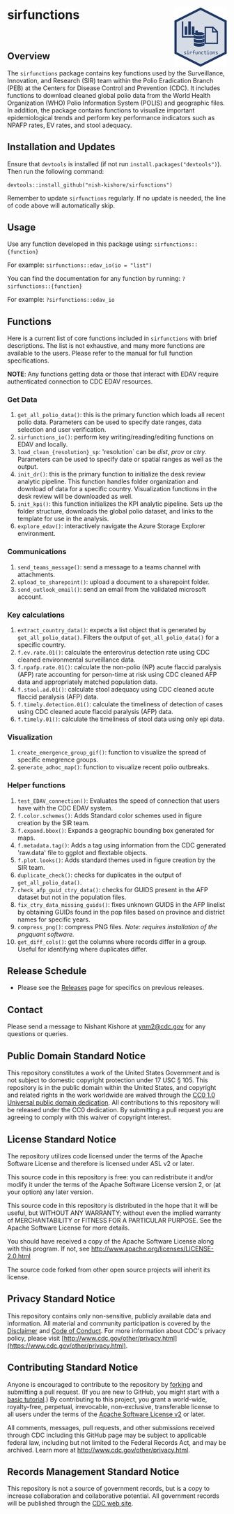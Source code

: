 
# sirfunctions <img src="man/figures/logo.png" align="right" height="136" alt="" />

<br>


## Overview

The `sirfunctions` package contains key functions used by the Surveillance, Innovation, and Research (SIR) team within the Polio Eradication Branch (PEB) at the Centers for Disease Control and Prevention (CDC). It includes functions to download cleaned global polio data from the World Health Organization (WHO) Polio Information System (POLIS) and geographic files. In addition, the package contains functions to visualize important epidemiological trends and perform key performance indicators such as NPAFP rates, EV rates, and stool adequacy.

## Installation and Updates

Ensure that `devtools` is installed (if not run `install.packages("devtools")`). Then run the following command:

```         
devtools::install_github("nish-kishore/sirfunctions")
```

Remember to update `sirfunctions` regularly. If no update is needed, the line of code above will automatically skip.

## Usage

Use any function developed in this package using: `sirfunctions::{function}`

For example: `sirfunctions::edav_io(io = "list")`

You can find the documentation for any function by running: `?sirfunctions::{function}`

For example: `?sirfunctions::edav_io`

## Functions

Here is a current list of core functions included in `sirfunctions` with
brief descriptions. The list is not exhaustive, and many more functions are available 
to the users. Please refer to the manual for full function specifications.

**NOTE**: Any functions getting data or those that interact with EDAV require authenticated connection to CDC EDAV resources.

### Get Data

1)  `get_all_polio_data()`: this is the primary function which loads all
    recent polio data. Parameters can be used to specify date ranges,
    data selection and user verification.
2)  `sirfunctions_io()`: perform key writing/reading/editing functions on EDAV and locally.
3)  `load_clean_{resolution}_sp`: 'resolution\` can be *dist*, *prov* or
    *ctry*. Parameters can be used to specify date or spatial ranges as
    well as the output.
4)  `init_dr()`: this is the primary function to initialize the desk
    review analytic pipeline. This function handles folder organization
    and download of data for a specific country. Visualization functions
    in the desk review will be downloaded as well.
5) `init_kpi()`: this function initializes the KPI analytic pipeline. Sets up the
    folder structure, downloads the global polio dataset, and links to the template
    for use in the analysis.
6) `explore_edav()`: interactively navigate the Azure Storage Explorer environment.

### Communications

1)  `send_teams_message()`: send a message to a teams channel with
    attachments.
2)  `upload_to_sharepoint()`: upload a document to a sharepoint folder.
3)  `send_outlook_email()`: send an email from the validated microsoft
    account.

### Key calculations

1)  `extract_country_data()`: expects a list object that is
    generated by `get_all_polio_data()`. Filters the output of `get_all_polio_data()`
    for a specific country.
2)  `f.ev.rate.01()`: calculate the enterovirus detection rate using CDC
    cleaned environmental surveillance data.
3)  `f.npafp.rate.01()`: calculate the non-polio (NP) acute flaccid
    paralysis (AFP) rate accounting for person-time at risk using CDC
    cleaned AFP data and appropriately matched population data.
4)  `f.stool.ad.01()`: calculate stool adequacy using CDC cleaned acute
    flaccid paralysis (AFP) data.
5)  `f.timely.detection.01()`: calculate the timeliness of detection of
    cases using CDC cleaned acute flaccid paralysis (AFP) data.
6)  `f.timely.01()`: calculate the timeliness of stool data using only epi
    data.  

### Visualization
1)  `create_emergence_group_gif()`: function to visualize the spread of
    specific emegrence groups.
2) `generate_adhoc_map()`: function to visualize recent polio outbreaks.

### Helper functions

1)  `test_EDAV_connection()`: Evaluates the speed of connection that users
    have with the CDC EDAV system.
2)  `f.color.schemes()`: Adds Standard color schemes used in figure
    creation by the SIR team.
3)  `f.expand.bbox()`: Expands a geographic bounding box generated for
    maps.
4)  `f.metadata.tag()`: Adds a tag using information from the CDC
    generated 'raw.data' file to ggplot and flextable objects.
5)  `f.plot.looks()`: Adds standard themes used in figure creation by the
    SIR team.
6) `duplicate_check()`: checks for duplicates in the output of `get_all_polio_data()`.
7) `check_afp_guid_ctry_data()`: checks for GUIDS present in the AFP dataset but not in the population files.
8) `fix_ctry_data_missing_guids()`: fixes unknown GUIDS in the AFP linelist by
   obtaining GUIDs found in the pop files based on province and district names for specific years.
10) `compress_png()`: compress PNG files. _Note: requires installation of the pngquant software._
11) `get_diff_cols()`: get the columns where records differ in a group. Useful for identifying where duplicates differ.

## Release Schedule
-   Please see the
    [Releases](https://github.com/nish-kishore/sirfunctions/releases)
    page for specifics on previous releases.

## Contact

Please send a message to Nishant Kishore at
[ynm2\@cdc.gov](mailto:ynm2@cdc.gov) for any questions or
queries.

## Public Domain Standard Notice

This repository constitutes a work of the United States Government and
is not subject to domestic copyright protection under 17 USC § 105. This
repository is in the public domain within the United States, and
copyright and related rights in the work worldwide are waived through
the [CC0 1.0 Universal public domain
dedication](https://creativecommons.org/publicdomain/zero/1.0/). All
contributions to this repository will be released under the CC0
dedication. By submitting a pull request you are agreeing to comply with
this waiver of copyright interest.

## License Standard Notice

The repository utilizes code licensed under the terms of the Apache
Software License and therefore is licensed under ASL v2 or later.

This source code in this repository is free: you can redistribute it
and/or modify it under the terms of the Apache Software License version
2, or (at your option) any later version.

This source code in this repository is distributed in the hope that it
will be useful, but WITHOUT ANY WARRANTY; without even the implied
warranty of MERCHANTABILITY or FITNESS FOR A PARTICULAR PURPOSE. See the
Apache Software License for more details.

You should have received a copy of the Apache Software License along
with this program. If not, see
<http://www.apache.org/licenses/LICENSE-2.0.html>

The source code forked from other open source projects will inherit its
license.

## Privacy Standard Notice

This repository contains only non-sensitive, publicly available data and
information. All material and community participation is covered by the
[Disclaimer](https://github.com/CDCgov/template/blob/master/DISCLAIMER.md)
and [Code of
Conduct](https://github.com/CDCgov/template/blob/master/code-of-conduct.md).
For more information about CDC's privacy policy, please visit
[http://www.cdc.gov/other/privacy.html](https://www.cdc.gov/other/privacy.html).

## Contributing Standard Notice

Anyone is encouraged to contribute to the repository by
[forking](https://help.github.com/articles/fork-a-repo) and submitting a
pull request. (If you are new to GitHub, you might start with a [basic
tutorial](https://help.github.com/articles/set-up-git).) By contributing
to this project, you grant a world-wide, royalty-free, perpetual,
irrevocable, non-exclusive, transferable license to all users under the
terms of the [Apache Software License
v2](http://www.apache.org/licenses/LICENSE-2.0.html) or later.

All comments, messages, pull requests, and other submissions received
through CDC including this GitHub page may be subject to applicable
federal law, including but not limited to the Federal Records Act, and
may be archived. Learn more at <http://www.cdc.gov/other/privacy.html>.

## Records Management Standard Notice

This repository is not a source of government records, but is a copy to
increase collaboration and collaborative potential. All government
records will be published through the [CDC web
site](http://www.cdc.gov).
